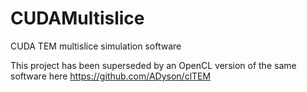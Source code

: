 CUDAMultislice
==============

CUDA TEM multislice simulation software

This project has been superseded by an OpenCL version of the same software here https://github.com/ADyson/clTEM
